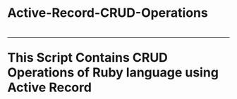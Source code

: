 
<h1> Active-Record-CRUD-Operations <h1>
<hr>
<p> This Script Contains CRUD Operations of Ruby language using Active Record </p>
